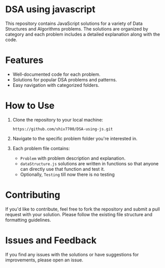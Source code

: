 # DSA using javascript
This repository contains JavaScript solutions for a variety of Data Structures and Algorithms problems. The solutions are organized by category and each problem includes a detailed explanation along with the code.

# Features
-   Well-documented code for each problem.
-   Solutions for popular DSA problems and patterns.
-   Easy navigation with categorized folders.

# How to Use
1.  Clone the repository to your local machine:

    `https://github.com/shiv7700/DSA-using-js.git` 
    
2.  Navigate to the specific problem folder you're interested in.

4.  Each problem file contains:
    
    -   `Problem` with problem description and explanation.
    -   `dataStructure.js` solutions are written in functions so that anyone can directly use that function and test it.
    -   Optionally, `Testing` till now there is no testing
    
# Contributing
If you'd like to contribute, feel free to fork the repository and submit a pull request with your solution. Please follow the existing file structure and formatting guidelines.

# Issues and Feedback
If you find any issues with the solutions or have suggestions for improvements, please open an issue.